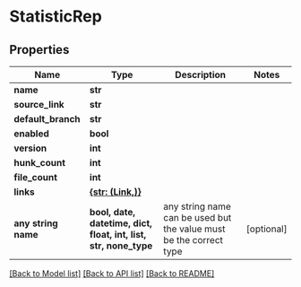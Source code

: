 # StatisticRep


## Properties
Name | Type | Description | Notes
------------ | ------------- | ------------- | -------------
**name** | **str** |  | 
**source_link** | **str** |  | 
**default_branch** | **str** |  | 
**enabled** | **bool** |  | 
**version** | **int** |  | 
**hunk_count** | **int** |  | 
**file_count** | **int** |  | 
**links** | [**{str: (Link,)}**](Link.md) |  | 
**any string name** | **bool, date, datetime, dict, float, int, list, str, none_type** | any string name can be used but the value must be the correct type | [optional]

[[Back to Model list]](../README.md#documentation-for-models) [[Back to API list]](../README.md#documentation-for-api-endpoints) [[Back to README]](../README.md)


